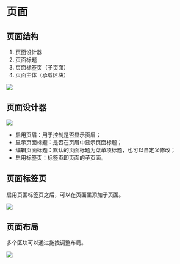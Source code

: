 # 页面

## 页面结构

1. 页面设计器
2. 页面标题
3. 页面标签页（子页面）
4. 页面主体（承载区块）

![](https://static-docs.nocobase.com/0c84950f8d58246497da21fbdd2ffc6b.png)

## 页面设计器

![](https://static-docs.nocobase.com/19ce82228c9fb0681dcd9a73798b49f9.png)

- 启用页眉：用于控制是否显示页眉；
- 显示页面标题：是否在页眉中显示页面标题；
- 编辑页面标题：默认的页面标题为菜单项标题，也可以自定义修改；
- 启用标签页：标签页即页面的子页面。

## 页面标签页

启用页面标签页之后，可以在页面里添加子页面。

![](https://static-docs.nocobase.com/febacab3419e1a0ea98b178db63fa86d.png)

## 页面布局

多个区块可以通过拖拽调整布局。

![](https://static-docs.nocobase.com/f6692295ac0917f3babce9a60ce80879.gif)